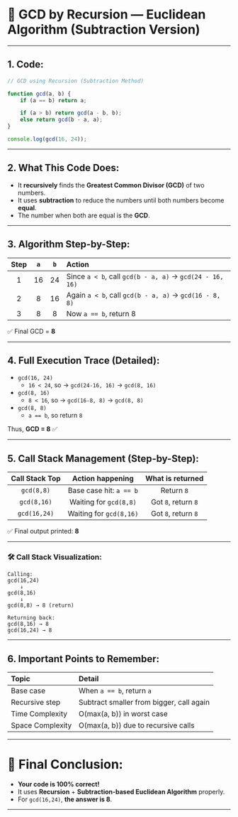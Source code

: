 

# 📄 GCD by Recursion — Euclidean Algorithm (Subtraction Version)

---

## 1. Code:

```javascript
// GCD using Recursion (Subtraction Method)

function gcd(a, b) {
    if (a == b) return a;

    if (a > b) return gcd(a - b, b);
    else return gcd(b - a, a);
}

console.log(gcd(16, 24)); 
```

---

## 2. **What This Code Does:**

- It **recursively** finds the **Greatest Common Divisor (GCD)** of two numbers.
- It uses **subtraction** to reduce the numbers until both numbers become **equal**.
- The number when both are equal is the **GCD**.

---

## 3. **Algorithm Step-by-Step:**

| Step | `a` | `b` | Action |
|:----:|:---:|:---:|:------|
| 1 | 16 | 24 | Since `a < b`, call `gcd(b - a, a)` → `gcd(24 - 16, 16)` |
| 2 | 8 | 16 | Again `a < b`, call `gcd(b - a, a)` → `gcd(16 - 8, 8)` |
| 3 | 8 | 8 | Now `a == b`, return 8 |

✅ Final GCD = **8**

---

## 4. **Full Execution Trace (Detailed):**

- `gcd(16, 24)`
  - `16 < 24`, so → `gcd(24-16, 16)` → `gcd(8, 16)`
- `gcd(8, 16)`
  - `8 < 16`, so → `gcd(16-8, 8)` → `gcd(8, 8)`
- `gcd(8, 8)`
  - `a == b`, so return `8`

Thus, **GCD = 8** ✅

---

## 5. **Call Stack Management (Step-by-Step):**

| Call Stack Top | Action happening | What is returned |
|:--------------:|:----------------:|:----------------:|
| `gcd(8,8)` | Base case hit: `a == b` | Return `8` |
| `gcd(8,16)` | Waiting for `gcd(8,8)` | Got `8`, return `8` |
| `gcd(16,24)` | Waiting for `gcd(8,16)` | Got `8`, return `8` |

✅ Final output printed: **8**

---

### 🛠 **Call Stack Visualization:**

```
Calling:
gcd(16,24)
    ↓
gcd(8,16)
    ↓
gcd(8,8) → 8 (return)

Returning back:
gcd(8,16) → 8
gcd(16,24) → 8
```

---

## 6. **Important Points to Remember:**

| Topic | Detail |
|:------|:-------|
| Base case | When `a == b`, return `a` |
| Recursive step | Subtract smaller from bigger, call again |
| Time Complexity | O(max(a, b)) in worst case |
| Space Complexity | O(max(a, b)) due to recursive calls |

---

# 🎯 Final Conclusion:
- **Your code is 100% correct!**
- It uses **Recursion** + **Subtraction-based Euclidean Algorithm** properly.
- For `gcd(16,24)`, **the answer is 8**.

---
